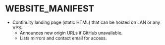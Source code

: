 # WEBSITE_MANIFEST
- Continuity landing page (static HTML) that can be hosted on LAN or any VPS:
  - Announces new origin URLs if GitHub unavailable.
  - Lists mirrors and contact email for access.
